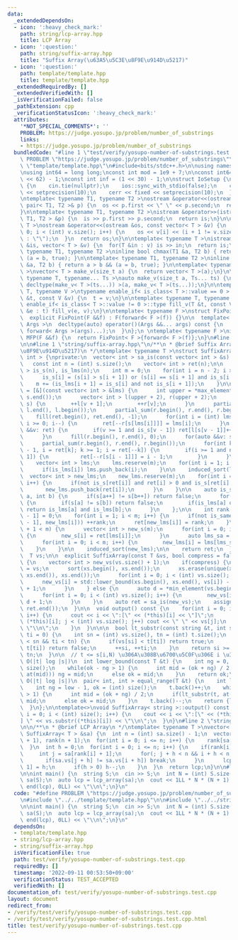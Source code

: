 ```yaml
---
data:
  _extendedDependsOn:
  - icon: ':heavy_check_mark:'
    path: string/lcp-array.hpp
    title: LCP Array
  - icon: ':question:'
    path: string/suffix-array.hpp
    title: "Suffix Array(\u63A5\u5C3E\u8F9E\u914D\u5217)"
  - icon: ':question:'
    path: template/template.hpp
    title: template/template.hpp
  _extendedRequiredBy: []
  _extendedVerifiedWith: []
  _isVerificationFailed: false
  _pathExtension: cpp
  _verificationStatusIcon: ':heavy_check_mark:'
  attributes:
    '*NOT_SPECIAL_COMMENTS*': ''
    PROBLEM: https://judge.yosupo.jp/problem/number_of_substrings
    links:
    - https://judge.yosupo.jp/problem/number_of_substrings
  bundledCode: "#line 1 \"test/verify/yosupo-number-of-substrings.test.cpp\"\n#define\
    \ PROBLEM \"https://judge.yosupo.jp/problem/number_of_substrings\"\n\n#line 1\
    \ \"template/template.hpp\"\n#include<bits/stdc++.h>\n\nusing namespace std;\n\
    \nusing int64 = long long;\nconst int mod = 1e9 + 7;\n\nconst int64 infll = (1LL\
    \ << 62) - 1;\nconst int inf = (1 << 30) - 1;\n\nstruct IoSetup {\n  IoSetup()\
    \ {\n    cin.tie(nullptr);\n    ios::sync_with_stdio(false);\n    cout << fixed\
    \ << setprecision(10);\n    cerr << fixed << setprecision(10);\n  }\n} iosetup;\n\
    \ntemplate< typename T1, typename T2 >\nostream &operator<<(ostream &os, const\
    \ pair< T1, T2 >& p) {\n  os << p.first << \" \" << p.second;\n  return os;\n\
    }\n\ntemplate< typename T1, typename T2 >\nistream &operator>>(istream &is, pair<\
    \ T1, T2 > &p) {\n  is >> p.first >> p.second;\n  return is;\n}\n\ntemplate< typename\
    \ T >\nostream &operator<<(ostream &os, const vector< T > &v) {\n  for(int i =\
    \ 0; i < (int) v.size(); i++) {\n    os << v[i] << (i + 1 != v.size() ? \" \"\
    \ : \"\");\n  }\n  return os;\n}\n\ntemplate< typename T >\nistream &operator>>(istream\
    \ &is, vector< T > &v) {\n  for(T &in : v) is >> in;\n  return is;\n}\n\ntemplate<\
    \ typename T1, typename T2 >\ninline bool chmax(T1 &a, T2 b) { return a < b &&\
    \ (a = b, true); }\n\ntemplate< typename T1, typename T2 >\ninline bool chmin(T1\
    \ &a, T2 b) { return a > b && (a = b, true); }\n\ntemplate< typename T = int64\
    \ >\nvector< T > make_v(size_t a) {\n  return vector< T >(a);\n}\n\ntemplate<\
    \ typename T, typename... Ts >\nauto make_v(size_t a, Ts... ts) {\n  return vector<\
    \ decltype(make_v< T >(ts...)) >(a, make_v< T >(ts...));\n}\n\ntemplate< typename\
    \ T, typename V >\ntypename enable_if< is_class< T >::value == 0 >::type fill_v(T\
    \ &t, const V &v) {\n  t = v;\n}\n\ntemplate< typename T, typename V >\ntypename\
    \ enable_if< is_class< T >::value != 0 >::type fill_v(T &t, const V &v) {\n  for(auto\
    \ &e : t) fill_v(e, v);\n}\n\ntemplate< typename F >\nstruct FixPoint : F {\n\
    \  explicit FixPoint(F &&f) : F(forward< F >(f)) {}\n\n  template< typename...\
    \ Args >\n  decltype(auto) operator()(Args &&... args) const {\n    return F::operator()(*this,\
    \ forward< Args >(args)...);\n  }\n};\n \ntemplate< typename F >\ninline decltype(auto)\
    \ MFP(F &&f) {\n  return FixPoint< F >{forward< F >(f)};\n}\n#line 4 \"test/verify/yosupo-number-of-substrings.test.cpp\"\
    \n\n#line 1 \"string/suffix-array.hpp\"\n/**\n * @brief Suffix Array(\u63A5\u5C3E\
    \u8F9E\u914D\u5217)\n */\ntemplate< typename T >\nstruct SuffixArray : vector<\
    \ int > {\nprivate:\n  vector< int > sa_is(const vector< int > &s) const {\n \
    \   const int n = (int) s.size();\n    vector< int > ret(n);\n\n    vector< int\
    \ > is_s(n), is_lms(n);\n    int m = 0;\n    for(int i = n - 2; i >= 0; i--) {\n\
    \      is_s[i] = (s[i] > s[i + 1]) or (s[i] == s[i + 1] and is_s[i + 1]);\n  \
    \    m += (is_lms[i + 1] = is_s[i] and not is_s[i + 1]);\n    }\n\n    auto induced_sort\
    \ = [&](const vector< int > &lms) {\n      int upper = *max_element(s.begin(),\
    \ s.end());\n      vector< int > l(upper + 2), r(upper + 2);\n      for(auto &&v:\
    \ s) {\n        ++l[v + 1];\n        ++r[v];\n      }\n      partial_sum(l.begin(),\
    \ l.end(), l.begin());\n      partial_sum(r.begin(), r.end(), r.begin());\n  \
    \    fill(ret.begin(), ret.end(), -1);\n      for(int i = (int) lms.size() - 1;\
    \ i >= 0; i--) {\n        ret[--r[s[lms[i]]]] = lms[i];\n      }\n      for(auto\
    \ &&v: ret) {\n        if(v >= 1 and is_s[v - 1]) ret[l[s[v - 1]]++] = v - 1;\n\
    \      }\n      fill(r.begin(), r.end(), 0);\n      for(auto &&v: s) ++r[v];\n\
    \      partial_sum(r.begin(), r.end(), r.begin());\n      for(int k = (int) ret.size()\
    \ - 1, i = ret[k]; k >= 1; i = ret[--k]) {\n        if(i >= 1 and not is_s[i -\
    \ 1]) {\n          ret[--r[s[i - 1]]] = i - 1;\n        }\n      }\n    };\n\n\
    \    vector< int > lms;\n    lms.reserve(m);\n    for(int i = 1; i < n; i++) {\n\
    \      if(is_lms[i]) lms.push_back(i);\n    }\n\n    induced_sort(lms);\n\n  \
    \  vector< int > new_lms;\n    new_lms.reserve(m);\n    for(int i = 0; i < n;\
    \ i++) {\n      if(not is_s[ret[i]] and ret[i] > 0 and is_s[ret[i] - 1]) {\n \
    \       new_lms.push_back(ret[i]);\n      }\n    }\n\n    auto is_same = [&](int\
    \ a, int b) {\n      if(s[a++] != s[b++]) return false;\n      for(;; ++a, ++b)\
    \ {\n        if(s[a] != s[b]) return false;\n        if(is_lms[a] or is_lms[b])\
    \ return is_lms[a] and is_lms[b];\n      }\n    };\n\n    int rank = 0;\n    ret[n\
    \ - 1] = 0;\n    for(int i = 1; i < m; i++) {\n      if(not is_same(new_lms[i\
    \ - 1], new_lms[i])) ++rank;\n      ret[new_lms[i]] = rank;\n    }\n\n    if(rank\
    \ + 1 < m) {\n      vector< int > new_s(m);\n      for(int i = 0; i < m; i++)\
    \ {\n        new_s[i] = ret[lms[i]];\n      }\n      auto lms_sa = sa_is(new_s);\n\
    \      for(int i = 0; i < m; i++) {\n        new_lms[i] = lms[lms_sa[i]];\n  \
    \    }\n    }\n\n    induced_sort(new_lms);\n\n    return ret;\n  }\n\npublic:\n\
    \  T vs;\n\n  explicit SuffixArray(const T &vs, bool compress = false) : vs(vs)\
    \ {\n    vector< int > new_vs(vs.size() + 1);\n    if(compress) {\n      T xs\
    \ = vs;\n      sort(xs.begin(), xs.end());\n      xs.erase(unique(xs.begin(),\
    \ xs.end()), xs.end());\n      for(int i = 0; i < (int) vs.size(); i++) {\n  \
    \      new_vs[i] = std::lower_bound(xs.begin(), xs.end(), vs[i]) - xs.begin()\
    \ + 1;\n      }\n    } else {\n      auto d = *min_element(vs.begin(), vs.end());\n\
    \      for(int i = 0; i < (int) vs.size(); i++) {\n        new_vs[i] = vs[i] -\
    \ d + 1;\n      }\n    }\n    auto ret = sa_is(new_vs);\n    assign(ret.begin(),\
    \ ret.end());\n  }\n\n  void output() const {\n    for(int i = 0; i < size();\
    \ i++) {\n      cout << i << \":[\" << (*this)[i] << \"]\";\n      for(int j =\
    \ (*this)[i]; j < (int) vs.size(); j++) cout << \" \" << vs[j];\n      cout <<\
    \ \"\\n\";\n    }\n  }\n\n\n  bool lt_substr(const string &t, int si = 0, int\
    \ ti = 0) {\n    int sn = (int) vs.size(), tn = (int) t.size();\n    while(si\
    \ < sn && ti < tn) {\n      if(vs[si] < t[ti]) return true;\n      if(vs[si] >\
    \ t[ti]) return false;\n      ++si, ++ti;\n    }\n    return si >= sn && ti <\
    \ tn;\n  }\n\n  // t <= s[i,N) \u306A\u308B\u6700\u5C0F\u306E i \u3092\u8FD4\u3059\
    \ O(|t| log |s|)\n  int lower_bound(const T &t) {\n    int ng = 0, ok = (int)\
    \ size();\n    while(ok - ng > 1) {\n      int mid = (ok + ng) / 2;\n      if(lt_substr(t,\
    \ at(mid))) ng = mid;\n      else ok = mid;\n    }\n    return ok;\n  }\n\n  //\
    \ O(|t| log |s|)\n  pair< int, int > equal_range(T &t) {\n    int low = lower_bound(t);\n\
    \    int ng = low - 1, ok = (int) size();\n    t.back()++;\n    while(ok - ng\
    \ > 1) {\n      int mid = (ok + ng) / 2;\n      if(lt_substr(t, at(mid))) ng =\
    \ mid;\n      else ok = mid;\n    }\n    t.back()--;\n    return {low, ok};\n\
    \  }\n};\n\ntemplate<>\nvoid SuffixArray< string >::output() const {\n  for(int\
    \ i = 0; i < (int) size(); i++) {\n    cout << i << \":[\" << (*this)[i] << \"\
    ] \" << vs.substr((*this)[i]) << \"\\n\";\n  }\n}\n#line 2 \"string/lcp-array.hpp\"\
    \n\n/**\n * @brief LCP Array\n */\ntemplate< typename T >\nvector< int > lcp_array(const\
    \ SuffixArray< T > &sa) {\n  int n = (int) sa.size() - 1;\n  vector< int > lcp(n\
    \ + 1), rank(n + 1);\n  for(int i = 0; i <= n; i++) {\n    rank[sa[i]] = i;\n\
    \  }\n  int h = 0;\n  for(int i = 0; i <= n; i++) {\n    if(rank[i] < n) {\n \
    \     int j = sa[rank[i] + 1];\n      for(; j + h < n && i + h < n; h++) {\n \
    \       if(sa.vs[j + h] != sa.vs[i + h]) break;\n      }\n      lcp[rank[i] +\
    \ 1] = h;\n      if(h > 0) h--;\n    }\n  }\n  return lcp;\n}\n\n#line 6 \"test/verify/yosupo-number-of-substrings.test.cpp\"\
    \n\nint main() {\n  string S;\n  cin >> S;\n  int N = (int) S.size();\n  SuffixArray\
    \ sa(S);\n  auto lcp = lcp_array(sa);\n  cout << 1LL * N * (N + 1) / 2 - accumulate(begin(lcp),\
    \ end(lcp), 0LL) << \"\\n\";\n}\n"
  code: "#define PROBLEM \"https://judge.yosupo.jp/problem/number_of_substrings\"\n\
    \n#include \"../../template/template.hpp\"\n\n#include \"../../string/lcp-array.hpp\"\
    \n\nint main() {\n  string S;\n  cin >> S;\n  int N = (int) S.size();\n  SuffixArray\
    \ sa(S);\n  auto lcp = lcp_array(sa);\n  cout << 1LL * N * (N + 1) / 2 - accumulate(begin(lcp),\
    \ end(lcp), 0LL) << \"\\n\";\n}\n"
  dependsOn:
  - template/template.hpp
  - string/lcp-array.hpp
  - string/suffix-array.hpp
  isVerificationFile: true
  path: test/verify/yosupo-number-of-substrings.test.cpp
  requiredBy: []
  timestamp: '2022-09-11 00:53:50+09:00'
  verificationStatus: TEST_ACCEPTED
  verifiedWith: []
documentation_of: test/verify/yosupo-number-of-substrings.test.cpp
layout: document
redirect_from:
- /verify/test/verify/yosupo-number-of-substrings.test.cpp
- /verify/test/verify/yosupo-number-of-substrings.test.cpp.html
title: test/verify/yosupo-number-of-substrings.test.cpp
---
```

